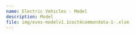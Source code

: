 ```yaml
---
name: Electric Vehicles - Model
description: Model
file: img/eves-modelv1.1coct4commondata-1-.xlsm
---
```

